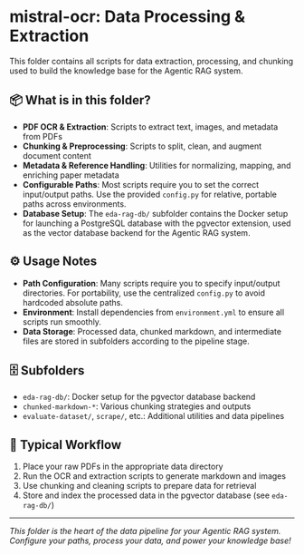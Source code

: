 # mistral-ocr: Data Processing & Extraction

This folder contains all scripts for data extraction, processing, and chunking used to build the knowledge base for the Agentic RAG system.

## 📦 What is in this folder?
- **PDF OCR & Extraction**: Scripts to extract text, images, and metadata from PDFs
- **Chunking & Preprocessing**: Scripts to split, clean, and augment document content
- **Metadata & Reference Handling**: Utilities for normalizing, mapping, and enriching paper metadata
- **Configurable Paths**: Most scripts require you to set the correct input/output paths. Use the provided `config.py` for relative, portable paths across environments.
- **Database Setup**: The `eda-rag-db/` subfolder contains the Docker setup for launching a PostgreSQL database with the pgvector extension, used as the vector database backend for the Agentic RAG system.

## ⚙️ Usage Notes
- **Path Configuration**: Many scripts require you to specify input/output directories. For portability, use the centralized `config.py` to avoid hardcoded absolute paths.
- **Environment**: Install dependencies from `environment.yml` to ensure all scripts run smoothly.
- **Data Storage**: Processed data, chunked markdown, and intermediate files are stored in subfolders according to the pipeline stage.

## 🗄️ Subfolders
- `eda-rag-db/`: Docker setup for the pgvector database backend
- `chunked-markdown-*`: Various chunking strategies and outputs
- `evaluate-dataset/`, `scrape/`, etc.: Additional utilities and data pipelines

## 📝 Typical Workflow
1. Place your raw PDFs in the appropriate data directory
2. Run the OCR and extraction scripts to generate markdown and images
3. Use chunking and cleaning scripts to prepare data for retrieval
4. Store and index the processed data in the pgvector database (see `eda-rag-db/`)

---

*This folder is the heart of the data pipeline for your Agentic RAG system. Configure your paths, process your data, and power your knowledge base!* 